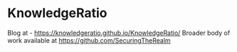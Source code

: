 # KnowledgeRatio
Blog at - https://knowledgeratio.github.io/KnowledgeRatio/
Broader body of work available at https://github.com/SecuringTheRealm
